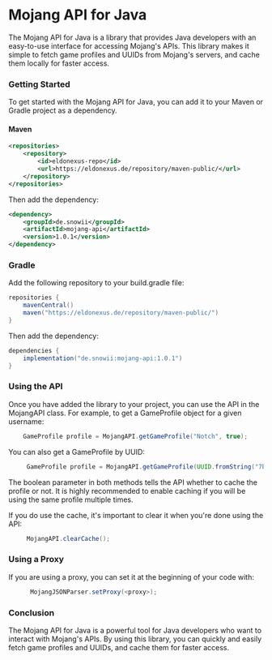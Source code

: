 # Mojang API for Java

The Mojang API for Java is a library that provides Java developers with an easy-to-use interface for accessing Mojang's APIs. This library makes it simple to fetch game profiles and UUIDs from Mojang's servers, and cache them locally for faster access.

### Getting Started

To get started with the Mojang API for Java, you can add it to your Maven or Gradle project as a dependency.

#### Maven
```xml
<repositories>
    <repository>
        <id>eldonexus-repo</id>
        <url>https://eldonexus.de/repository/maven-public/</url>
    </repository>
</repositories>
```
Then add the dependency:
```xml
<dependency>
    <groupId>de.snowii</groupId>
    <artifactId>mojang-api</artifactId>
    <version>1.0.1</version>
</dependency>
```
### Gradle
Add the following repository to your build.gradle file:
```groovy
repositories {
    mavenCentral()
    maven("https://eldonexus.de/repository/maven-public/")
}
```
Then add the dependency:
```groovy
dependencies {
    implementation("de.snowii:mojang-api:1.0.1")
}
```

### Using the API

Once you have added the library to your project, you can use the API in the MojangAPI class. For example, to get a GameProfile object for a given username:
```java
    GameProfile profile = MojangAPI.getGameProfile("Notch", true);
```

You can also get a GameProfile by UUID:
```java
     GameProfile profile = MojangAPI.getGameProfile(UUID.fromString("7bd9c2cb-079f-4f5b-925d-4bffdcf24aa8"), true);
```
The boolean parameter in both methods tells the API whether to cache the profile or not. It is highly recommended to enable caching if you will be using the same profile multiple times.

If you do use the cache, it's important to clear it when you're done using the API:
```java
     MojangAPI.clearCache();
```
### Using a Proxy

If you are using a proxy, you can set it at the beginning of your code with:
```java
      MojangJSONParser.setProxy(<proxy>);
```

### Conclusion

The Mojang API for Java is a powerful tool for Java developers who want to interact with Mojang's APIs. By using this library, you can quickly and easily fetch game profiles and UUIDs, and cache them for faster access.
